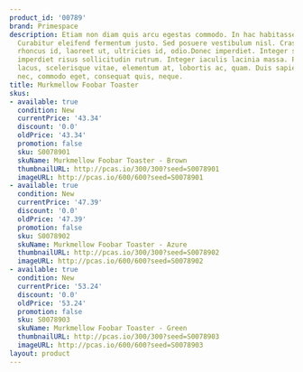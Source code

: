 ```yaml
---
product_id: '00789'
brand: Primespace
description: Etiam non diam quis arcu egestas commodo. In hac habitasse platea dictumst.
  Curabitur eleifend fermentum justo. Sed posuere vestibulum nisl. Cras mi nulla,
  rhoncus id, laoreet ut, ultricies id, odio.Donec imperdiet. Integer sit amet mauris
  imperdiet risus sollicitudin rutrum. Integer iaculis lacinia massa. Proin turpis
  lacus, scelerisque vitae, elementum at, lobortis ac, quam. Duis sapien sem, aliquet
  nec, commodo eget, consequat quis, neque.
title: Murkmellow Foobar Toaster
skus:
- available: true
  condition: New
  currentPrice: '43.34'
  discount: '0.0'
  oldPrice: '43.34'
  promotion: false
  sku: S0078901
  skuName: Murkmellow Foobar Toaster - Brown
  thumbnailURL: http://pcas.io/300/300?seed=S0078901
  imageURL: http://pcas.io/600/600?seed=S0078901
- available: true
  condition: New
  currentPrice: '47.39'
  discount: '0.0'
  oldPrice: '47.39'
  promotion: false
  sku: S0078902
  skuName: Murkmellow Foobar Toaster - Azure
  thumbnailURL: http://pcas.io/300/300?seed=S0078902
  imageURL: http://pcas.io/600/600?seed=S0078902
- available: true
  condition: New
  currentPrice: '53.24'
  discount: '0.0'
  oldPrice: '53.24'
  promotion: false
  sku: S0078903
  skuName: Murkmellow Foobar Toaster - Green
  thumbnailURL: http://pcas.io/300/300?seed=S0078903
  imageURL: http://pcas.io/600/600?seed=S0078903
layout: product
---
```

